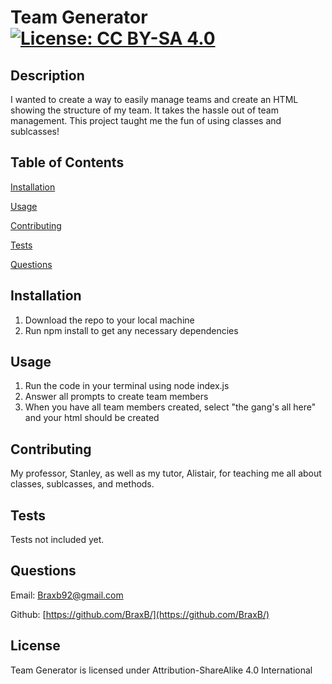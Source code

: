 # Team Generator [![License: CC BY-SA 4.0](https://img.shields.io/badge/License-CC%20BY--SA%204.0-lightgrey.svg)](http://creativecommons.org/licenses/by-sa/4.0/)

## Description

I wanted to create a way to easily manage teams and create an HTML showing the structure of my team.
It takes the hassle out of team management.
This project taught me the fun of using classes and sublcasses!

## Table of Contents

[Installation](#Installation)

[Usage](#Usage)

[Contributing](#Contributing)

[Tests](#Tests)

[Questions](#Questions)

## Installation

<a id='Installation'></a>

1. Download the repo to your local machine
2. Run npm install to get any necessary dependencies

## Usage

<a id='Usage'></a>

1. Run the code in your terminal using node index.js
2. Answer all prompts to create team members
3. When you have all team members created, select "the gang's all here" and your html should be created

## Contributing

<a id='Contributing'></a>

My professor, Stanley, as well as my tutor, Alistair, for teaching me all about classes, sublcasses, and methods.

## Tests

<a id='Tests'></a>

Tests not included yet.

## Questions

<a id='Questions'></a>

Email: Braxb92@gmail.com

Github: [https://github.com/BraxB/](https://github.com/BraxB/)

## License

Team Generator is licensed under Attribution-ShareAlike 4.0 International
